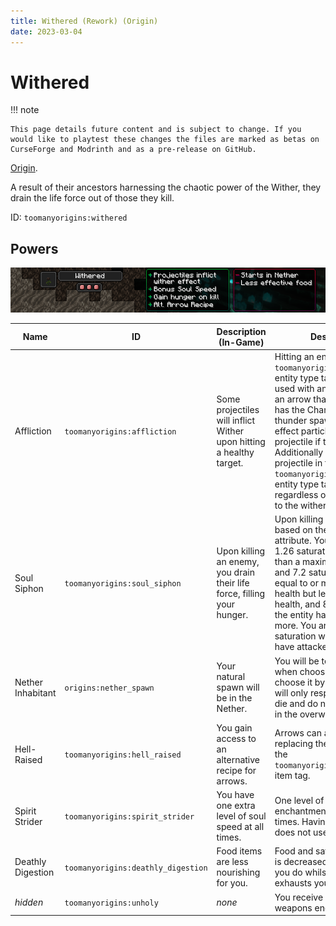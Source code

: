 ```yaml
---
title: Withered (Rework) (Origin)
date: 2023-03-04
---
```

# Withered

!!! note

    This page details future content and is subject to change. If you would like to playtest these changes the files are marked as betas on CurseForge and Modrinth and as a pre-release on GitHub.

[Origin](../../origins.md).

A result of their ancestors harnessing the chaotic power of the Wither, they drain the life force out of those they kill.

ID: `toomanyorigins:withered`

## Powers

![Withered (Rework)](../../../../images/tmoWitheredBannerRework.png)

Name | ID | Description (In-Game) | Description (Detailed)
-----|----|-----------------------|------------------------
Affliction | `toomanyorigins:affliction` | Some projectiles will inflict Wither upon hitting a healthy target. | Hitting an entity with a projectile in the `toomanyorigins:withered_projectiles` entity type tag. This does not apply if used with an arrow with a potion effect, an arrow that is on fire, or a trident that has the Channeling enchantment in thunder spawning conditions. Wither effect particles will display from the projectile if these conditions are met. Additionally hitting an entity with a projectile in the `toomanyorigins:withered_projectiles` entity type tag will extinguish you, regardless of other conditions applied to the wither on hit.
Soul Siphon | `toomanyorigins:soul_siphon` | Upon killing an enemy, you drain their life force, filling your hunger. | Upon killing an entity, you will be fed based on the entity's max health attribute. You will be fed 4 food and 1.26 saturation if the entity has less than a maximum of 15 health, 6 food and 7.2 saturation if the entity has equal to or more than 15 maximum health but less than a maximum of 30 health, and 8 food and 12.8 saturation the entity has 30 maximum health or more. You are also fed 1 food and 2.4 saturation whenever an entity that you have attacked receives wither damage.
Nether Inhabitant | `origins:nether_spawn` | Your natural spawn will be in the Nether. | You will be teleported into the Nether when choosing this Origin. If you choose it by using an Orb of Origin, you will only respawn in the Nether if you die and do not have a valid spawn point in the overworld.
Hell-Raised | `toomanyorigins:hell_raised` | You gain access to an alternative recipe for arrows. | Arrows can additionally be crafted by replacing the feather with an item inside the `toomanyorigins:weavable_nether_plants` item tag.
Spirit Strider | `toomanyorigins:spirit_strider` | You have one extra level of soul speed at all times. | One level of the soul speed enchantment is added to you at all times. Having boots without soul speed does not use up the durability of them.
Deathly Digestion | `toomanyorigins:deathly_digestion` | Food items are less nourishing for you. | Food and saturation values from eating is decreased by 50% and everything you do whilst a non Nether dimension exhausts you 75% more.
*hidden* | `toomanyorigins:unholy` | *none* | You receive more damage from weapons enchanted with Smite.